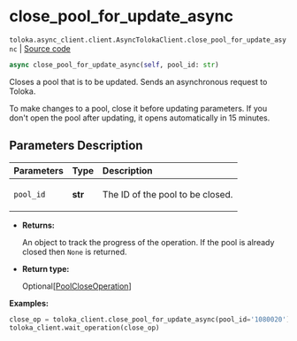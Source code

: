 # close_pool_for_update_async
`toloka.async_client.client.AsyncTolokaClient.close_pool_for_update_async` | [Source code](https://github.com/Toloka/toloka-kit/blob/v1.2.1/src/async_client/client.py#L0)

```python
async close_pool_for_update_async(self, pool_id: str)
```

Closes a pool that is to be updated. Sends an asynchronous request to Toloka.


To make changes to a pool, close it before updating parameters.
If you don't open the pool after updating, it opens automatically in 15 minutes.

## Parameters Description

| Parameters | Type | Description |
| :----------| :----| :-----------|
`pool_id`|**str**|<p>The ID of the pool to be closed.</p>

* **Returns:**

  An object to track the progress of the operation. If the pool is already closed then `None` is returned.

* **Return type:**

  Optional\[[PoolCloseOperation](toloka.client.operations.PoolCloseOperation.md)\]

**Examples:**


```python
close_op = toloka_client.close_pool_for_update_async(pool_id='1080020')
toloka_client.wait_operation(close_op)
```
